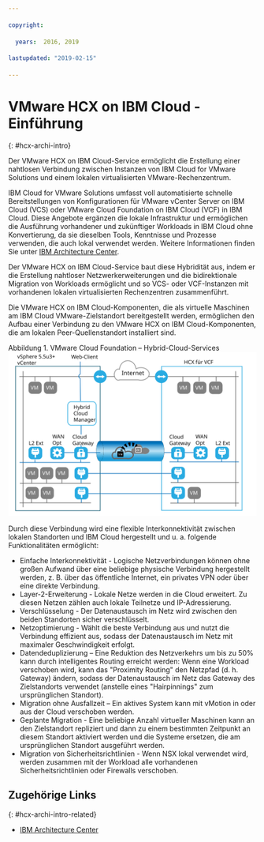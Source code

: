 ```yaml
---

copyright:

  years:  2016, 2019

lastupdated: "2019-02-15"

---
```

# VMware HCX on IBM Cloud - Einführung
{: #hcx-archi-intro}

Der VMware HCX on IBM Cloud-Service ermöglicht die Erstellung einer nahtlosen Verbindung zwischen Instanzen von IBM Cloud for VMware Solutions und einem lokalen virtualisierten VMware-Rechenzentrum.

IBM Cloud for VMware Solutions umfasst voll automatisierte schnelle Bereitstellungen von Konfigurationen für VMware vCenter Server on IBM Cloud (VCS) oder VMware Cloud Foundation on IBM Cloud (VCF) in IBM Cloud. Diese Angebote ergänzen die lokale Infrastruktur und ermöglichen die Ausführung vorhandener und zukünftiger Workloads in IBM Cloud ohne Konvertierung, da sie dieselben Tools, Kenntnisse und Prozesse verwenden, die auch lokal verwendet werden. Weitere Informationen finden Sie unter [IBM Architecture Center](https://www.ibm.com/devops/method/content/architecture/virtualizationArchitecture).

Der VMware HCX on IBM Cloud-Service baut diese Hybridität aus, indem er die Erstellung nahtloser Netzwerkerweiterungen und die bidirektionale Migration von Workloads ermöglicht und so VCS- oder VCF-Instanzen mit vorhandenen lokalen virtualisierten Rechenzentren zusammenführt.

Die VMware HCX on IBM Cloud-Komponenten, die als virtuelle Maschinen am IBM Cloud VMware-Zielstandort bereitgestellt werden, ermöglichen den Aufbau einer Verbindung zu den VMware HCX on IBM Cloud-Komponenten, die am lokalen Peer-Quellenstandort installiert sind.

Abbildung 1. VMware Cloud Foundation – Hybrid-Cloud-Services
![VMware Cloud Foundation – Hybrid-Cloud-Services](cloudfoundation_hybrid_cloud_services.svg)

Durch diese Verbindung wird eine flexible Interkonnektivität zwischen lokalen Standorten und IBM Cloud hergestellt und u. a. folgende Funktionalitäten ermöglicht:
* Einfache Interkonnektivität - Logische Netzverbindungen können ohne großen Aufwand über eine beliebige physische Verbindung hergestellt werden, z. B. über das öffentliche Internet, ein privates VPN oder über eine direkte Verbindung.
* Layer-2-Erweiterung - Lokale Netze werden in die Cloud erweitert. Zu diesen Netzen zählen auch lokale Teilnetze und IP-Adressierung.
* Verschlüsselung - Der Datenaustausch im Netz wird zwischen den beiden Standorten sicher verschlüsselt.
* Netzoptimierung - Wählt die beste Verbindung aus und nutzt die Verbindung effizient aus, sodass der Datenaustausch im Netz mit maximaler Geschwindigkeit erfolgt.
* Datendeduplizierung – Eine Reduktion des Netzverkehrs um bis zu 50% kann durch intelligentes Routing erreicht werden: Wenn eine Workload verschoben wird, kann das "Proximity Routing" den Netzpfad (d. h. Gateway) ändern, sodass der Datenaustausch im Netz das Gateway des Zielstandorts verwendet (anstelle eines "Hairpinnings" zum ursprünglichen Standort).
* Migration ohne Ausfallzeit – Ein aktives System kann mit vMotion in oder aus der Cloud verschoben werden.
* Geplante Migration - Eine beliebige Anzahl virtueller Maschinen kann an den Zielstandort repliziert und dann zu einem bestimmten Zeitpunkt an diesem Standort aktiviert werden und die Systeme ersetzen, die am ursprünglichen Standort ausgeführt werden.
* Migration von Sicherheitsrichtlinien - Wenn NSX lokal verwendet wird, werden zusammen mit der Workload alle vorhandenen Sicherheitsrichtlinien oder Firewalls verschoben.

## Zugehörige Links
{: #hcx-archi-intro-related}

* [IBM Architecture Center](https://www.ibm.com/devops/method/content/architecture/virtualizationArchitecture)
